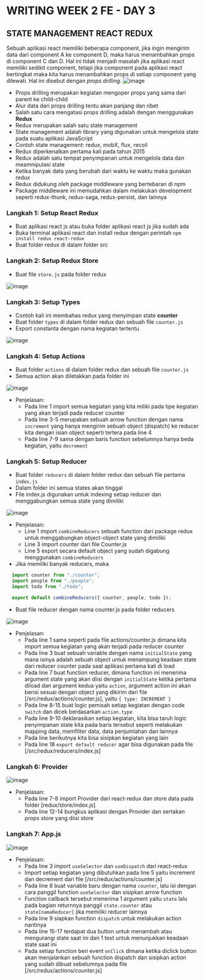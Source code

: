 # WRITING WEEK 2 FE - DAY 3
## STATE MANAGEMENT REACT REDUX
Sebuah aplikasi react memiliki beberapa component, jika ingin mengirim data dari component A ke component D, maka harus menambahkan props di component C dan D. Hal ini tidak menjadi masalah jika aplikasi react memiliki sedikit component, tetapi jika component pada aplikasi react bertingkat maka kita harus menambahkan props di setiap component yang dilewati. Hal ini disebut dengan *props drilling*. 
![image](https://user-images.githubusercontent.com/85722923/200297470-abc244b9-f3f2-4ef4-9ebc-60a5c56caa1b.png)
- Props drilling merupakan kegiatan mengoper props yang sama dari parent ke child-child
- Alur data dari props drilling tentu akan panjang dan ribet
- Salah satu cara mengatasi props drilling adalah dengan menggunakan **Redux**
- Redux merupakan salah satu state management
- State management adalah library yang digunakan untuk mengelola state pada suatu aplikasi JavaScript
- Contoh state management: redux, mobX, flux, recoil
- Redux diperkenalkan pertama kali pada tahun 2015
- Redux adalah satu tempat penyimpanan untuk mengelola data dan meamnipulasi state
- Ketika banyak data yang berubah dari waktu ke waktu maka gunakan redux
- Redux didukung oleh package middleware yang bertebaran di npm
- Package middleware ini memudahkan dalam melakukan development seperti redux-thunk, redux-saga, redux-persist, dan lainnya

### Langkah 1: Setup React Redux
- Buat aplikasi react js atau buka folder aplikasi react js jika sudah ada
- Buka terminal aplikasi react dan install redux dengan perintah `npm install redux react-redux`
- Buat folder redux di dalam folder src

### Langkah 2: Setup Redux Store
- Buat file `store.js` pada folder redux


![image](https://user-images.githubusercontent.com/85722923/200301421-161cf241-4157-486e-b74e-2f0a9ae6774c.png)

### Langkah 3: Setup Types
- Contoh kali ini membahas redux yang menyimpan state **counter**
- Buat folder `types` di dalam folder redux dan sebuah file `counter.js`
- Export constanta dengan nama kegiatan tertentu


![image](https://user-images.githubusercontent.com/85722923/200303361-7f390c42-7f5a-4cbc-af8b-4cf6d1879c26.png)

### Langkah 4: Setup Actions
- Buat folder `actions` di dalam folder redux dan sebuah file `counter.js`
- Semua action akan diletakkan pada folder ini


![image](https://user-images.githubusercontent.com/85722923/200303745-192777dd-70ca-4f1f-a533-7d40747e438a.png)
- Penjelasan:
  - Pada line 1 import semua kegiatan yang kita miliki pada tipe kegiatan yang akan terjadi pada reducer counter
  - Pada line 3-5 merupakan sebuah arrow function dengan nama `increment` yang hanya mengirim sebuah object (dispatch) ke reducer kita dengan isian object seperti tertera pada line 4
  - Pada line 7-9 sama dengan baris function sebelumnya hanya beda kegiatan, yaitu `decrement`

### Langkah 5: Setup Reducer
- Buat folder `reducers` di dalam folder redux dan sebuah file pertama `index.js`
- Dalam folder ini semua states akan tinggal
- File index.js digunakan untuk indexing setiap reducer dan menggabungkan semua state yang dimiliki


![image](https://user-images.githubusercontent.com/85722923/200304485-3e08a48d-e81a-4695-8f13-34689ecfe50c.png)
- Penjelasan:
  - Line 1 import `combineReducers` sebuah function dari package redux untuk menggabungkan object-object state yang dimiliki
  - Line 3 import counter dari file Counter.js
  - Line 5 export secara default object yang sudah digabung menggunakan `combineReducers`
- Jika memiliki banyak reducers, maka
```js
  import counter from "./counter";
  import people from "./people";
  import todo from "./todo";

  export default combineReducers({ counter, people, todo });
```
- Buat file reducer dengan nama counter.js pada folder reducers


![image](https://user-images.githubusercontent.com/85722923/200305687-02ae95f3-bead-4d88-9c5a-da71ac684701.png)
- Penjelasan:
  - Pada line 1 sama seperti pada file actions/counter.js dimana kita import semua kegiatan yang akan terjadi pada reducer counter
  - Pada line 3 buat sebuah variable dengan nama `initialState` yang mana isinya adalah sebuah object untuk menampung keadaan state dari reducer counter pada saat aplikasi pertama kali di load
  - Pada line 7 buat function reducer, dimana function ini menerima argument state yang akan diisi dengan `initialState` ketika pertama diload dan argument kedua yaitu `action`, argument action ini akan berisi sesuai dengan object yang dikirim dari file [/src/redux/actions/counter.js], yaitu `{ type: INCREMENT }`
  - Pada line 8-15 buat logic pemisah setiap kegiatan dengan code `switch` dan dicek berdasarkan `action.type`
  - Pada line 9-10 deklarasikan setiap kegiatan, kita bisa taruh logic penyimpanan state kita pada baris tersebut seperti melakukan mapping data, memfilter data, data penjumlahan dan lainnya
  - Pada line berikutnya kita bisa sisipkan kegiatan yang lain
  - Pada line 18 `export default reducer` agar bisa digunakan pada file [/src/redux/reducers/index.js]

### Langkah 6: Provider
![image](https://user-images.githubusercontent.com/85722923/200307859-bd7c5af1-39de-4e74-83c9-51c7cb8bdedf.png)
- Penjelasan:
  - Pada line 7-8 import Provider dari react-redux dan store data pada folder [redux/store/index.js]
  - Pada line 12-14 bungkus aplikasi dengan Provider dan sertakan props store yang diisi store

### Langkah 7: App.js
![image](https://user-images.githubusercontent.com/85722923/200308644-9aeb9975-5f28-4b3c-ae20-f2291aeb4687.png)
- Penjelasan:
  - Pada line 3 import `useSelector` dan `useDispatch` dari react-redux
  - Import setiap kegiatan yang dibutuhkan pada line 5 yaitu increment dan decrement dari file [/src/redux/actions/counter.js]
  - Pada line 8 buat variable baru dengan nama `counter`, lalu isi dengan cara panggil function `useSelector` dan sisipkan arrow function
  - Function callback tersebut menerima 1 argument yaitu `state` lalu pada bagian returnnya panggil `state.counter` atau `state[namaReducer]` jika memiliki reducer lainnya
  - Pada line 9 siapkan function `dispatch` untuk melakukan action nantinya
  - Pada line 15-17 terdapat dua button untuk menambah atau mengurangi state saat ini dan 1 text untuk menunjukkan keadaan state saat ini
  - Pada setiap function beri event `onClick` dimana ketika diclick button akan menjalankan sebuah function dispatch dan sisipkan action yang sudah dibuat sebelumnya pada file [/src/redux/actions/counter.js]
